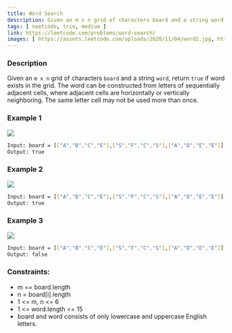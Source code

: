 ```yaml
---
title: Word Search
description: Given an m x n grid of characters board and a string word, return true if word exists in the grid.
tags: [ neetcode, trie, medium ]
link: https://leetcode.com/problems/word-search/
images: [ https://assets.leetcode.com/uploads/2020/11/04/word2.jpg, https://assets.leetcode.com/uploads/2020/11/04/word-1.jpg, https://assets.leetcode.com/uploads/2020/10/15/word3.jpg ]
---
```


### Description

Given an `m x n` grid of characters `board` and a string `word`, return `true` if word exists in the grid.
The word can be constructed from letters of sequentially adjacent cells, where adjacent cells are horizontally or vertically neighboring. The same letter cell may not be used more than once.

### Example 1

![](https://assets.leetcode.com/uploads/2020/11/04/word2.jpg)

```bash
Input: board = [["A","B","C","E"],["S","F","C","S"],["A","D","E","E"]], word = "ABCCED"
Output: true
```

### Example 2

![](https://assets.leetcode.com/uploads/2020/11/04/word-1.jpg)

```bash
Input: board = [["A","B","C","E"],["S","F","C","S"],["A","D","E","E"]], word = "SEE"
Output: true
```

### Example 3

![](https://assets.leetcode.com/uploads/2020/10/15/word3.jpg)

```bash
Input: board = [["A","B","C","E"],["S","F","C","S"],["A","D","E","E"]], word = "ABCB"
Output: false
```

### Constraints:

- m == board.length 
- n = board[i].length 
- 1 <= m, n <= 6 
- 1 <= word.length <= 15 
- board and word consists of only lowercase and uppercase English letters.